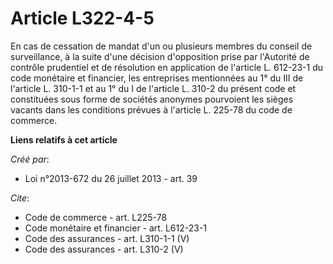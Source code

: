 # Article L322-4-5

En cas de cessation de mandat d'un ou plusieurs membres du conseil de surveillance, à la suite d'une décision d'opposition
prise par l'Autorité de contrôle prudentiel et de résolution en application de l'article L. 612-23-1 du code monétaire et
financier, les entreprises mentionnées au 1° du III de l'article L. 310-1-1 et au 1° du I de l'article L. 310-2 du présent
code et constituées sous forme de sociétés anonymes pourvoient les sièges vacants dans les conditions prévues à l'article L.
225-78 du code de commerce.

**Liens relatifs à cet article**

_Créé par_:

  - Loi n°2013-672 du 26 juillet 2013 - art. 39

_Cite_:

  - Code de commerce - art. L225-78
  - Code monétaire et financier - art. L612-23-1
  - Code des assurances - art. L310-1-1 (V)
  - Code des assurances - art. L310-2 (V)
